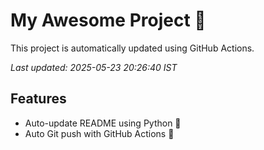 # My Awesome Project 🚀

This project is automatically updated using GitHub Actions.

_Last updated: 2025-05-23 20:26:40 IST_

## Features
- Auto-update README using Python 🐍
- Auto Git push with GitHub Actions 🤖
